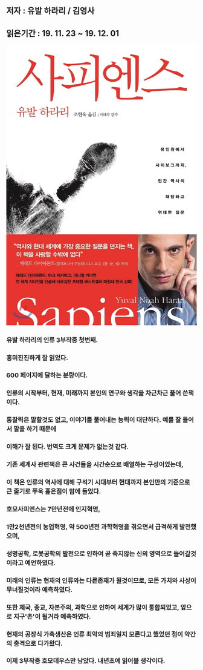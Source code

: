 ## 저자 : 유발 하라리 / 김영사

## 읽은기간 : 19. 11. 23  ~ 19. 12. 01

![Smithsonian Image](../../public/images/books-images/sapiens.jpg)

### 유발 하라리의 인류 3부작중 첫번째.

### 흥미진진하게 잘 읽었다.

### 600 페이지에 달하는 분량이다.

### 인류의 시작부터, 현재, 미래까지 본인의 연구와 생각을 차근차근 풀어 쓴책이다.

### 통찰력은 말할것도 없고, 이야기를 풀어내는 능력이 대단하다. 예를 잘 들어서 말을 하기 때문에

### 이해가 잘 된다. 번역도 크게 문제가 없는것 같다.

### 기존 세계사 관련책은 큰 사건들을 시간순으로 배열하는 구성이었는데,

### 이 책은 인류의 역사에 대해 구석기 시대부터 현대까지 본인만의 기준으로 큰 줄기로 쭈욱 훑은점이 맘에 들었다.

### 호모사피엔스는 7만년전에 인지혁명,

### 1만2천년전의 농업혁명, 약 500년전 과학혁명을 겪으면서 급격하게 발전했으며,

### 생명공학, 로봇공학의 발전으로 인하여 곧 죽지않는 신의 영역으로 들어갈것이라고 예언하였다.

### 미래의 인류는 현재의 인류와는 다른존재가 될것이므로, 모든 가치와 사상이 무너질것이라 예측하였다.

### 또한 제국, 종교, 자본주의, 과학으로 인하여 세계가 많이 통합되었고, 앞으로 지구'촌'이 될거라 예측하였다.

### 현재의 공장식 가축생산은 인류 최악의 범죄일지 모른다고 했었던 점이 약간의 충격으로 다가왔다.

### 이제 3부작중 호모데우스만 남았다. 내년초에 읽어볼 생각이다.

